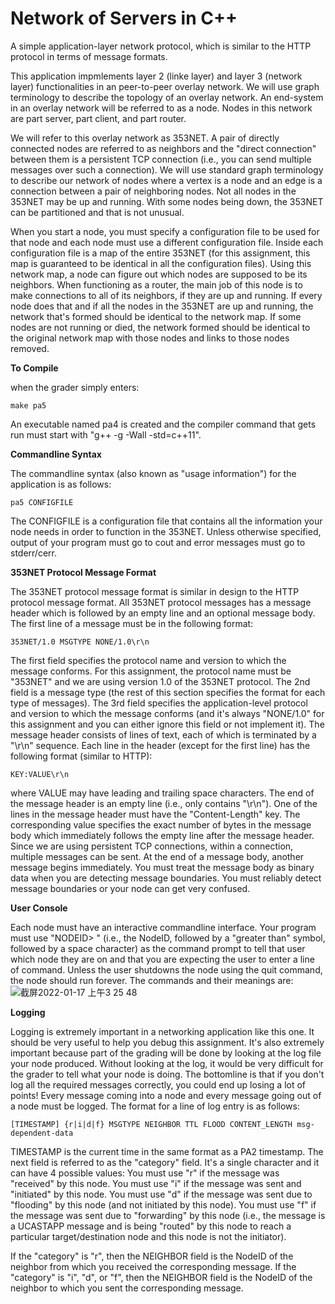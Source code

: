 # Network of Servers in C++
A simple application-layer network protocol, which is similar to the HTTP protocol in terms of message formats.

This application impmlements layer 2 (linke layer) and layer 3 (network layer) functionalities in an peer-to-peer overlay network. We will use graph terminology to describe the topology of an overlay network. An end-system in an overlay network will be referred to as a node. Nodes in this network are part server, part client, and part router. 

We will refer to this overlay network as 353NET. A pair of directly connected nodes are referred to as neighbors and the "direct connection" between them is a persistent TCP connection (i.e., you can send multiple messages over such a connection). We will use standard graph terminology to describe our network of nodes where a vertex is a node and an edge is a connection between a pair of neighboring nodes. Not all nodes in the 353NET may be up and running. With some nodes being down, the 353NET can be partitioned and that is not unusual.

When you start a node, you must specify a configuration file to be used for that node and each node must use a different configuration file. Inside each configuration file is a map of the entire 353NET (for this assignment, this map is guaranteed to be identical in all the configuration files). Using this network map, a node can figure out which nodes are supposed to be its neighbors. When functioning as a router, the main job of this node is to make connections to all of its neighbors, if they are up and running. If every node does that and if all the nodes in the 353NET are up and running, the network that's formed should be identical to the network map. If some nodes are not running or died, the network formed should be identical to the original network map with those nodes and links to those nodes removed.

**To Compile**

when the grader simply enters:

    make pa5 
An executable named pa4 is created and the compiler command that gets run must start with "g++ -g -Wall -std=c++11". 

**Commandline Syntax**

The commandline syntax (also known as "usage information") for the application is as follows:

    pa5 CONFIGFILE
The CONFIGFILE is a configuration file that contains all the information your node needs in order to function in the 353NET.
Unless otherwise specified, output of your program must go to cout and error messages must go to stderr/cerr.

**353NET Protocol Message Format**

The 353NET protocol message format is similar in design to the HTTP protocol message format. All 353NET protocol messages has a message header which is followed by an empty line and an optional message body. The first line of a message must be in the following format:

    353NET/1.0 MSGTYPE NONE/1.0\r\n
The first field specifies the protocol name and version to which the message conforms. For this assignment, the protocol name must be "353NET" and we are using version 1.0 of the 353NET protocol. The 2nd field is a message type (the rest of this section specifies the format for each type of messages). The 3rd field specifies the application-level protocol and version to which the message conforms (and it's always "NONE/1.0" for this assignment and you can either ignore this field or not implement it).
The message header consists of lines of text, each of which is terminated by a "\r\n" sequence. Each line in the header (except for the first line) has the following format (similar to HTTP):

    KEY:VALUE\r\n
where VALUE may have leading and trailing space characters. The end of the message header is an empty line (i.e., only contains "\r\n").
One of the lines in the message header must have the "Content-Length" key. The corresponding value specifies the exact number of bytes in the message body which immediately follows the empty line after the message header. Since we are using persistent TCP connections, within a connection, multiple messages can be sent. At the end of a message body, another message begins immediately. You must treat the message body as binary data when you are detecting message boundaries. You must reliably detect message boundaries or your node can get very confused.

**User Console**

Each node must have an interactive commandline interface. Your program must use "NODEID> " (i.e., the NodeID, followed by a "greater than" symbol, followed by a space character) as the command prompt to tell that user which node they are on and that you are expecting the user to enter a line of command. Unless the user shutdowns the node using the quit command, the node should run forever.
The commands and their meanings are:
![截屏2022-01-17 上午3 25 48](https://user-images.githubusercontent.com/35575612/149761703-b6abfb02-377a-4d54-8f04-1b634718e58a.png)

**Logging**

Logging is extremely important in a networking application like this one. It should be very useful to help you debug this assignment. It's also extremely important because part of the grading will be done by looking at the log file your node produced. Without looking at the log, it would be very difficult for the grader to tell what your node is doing. The bottomline is that if you don't log all the required messages correctly, you could end up losing a lot of points!
Every message coming into a node and every message going out of a node must be logged. The format for a line of log entry is as follows:

    [TIMESTAMP] {r|i|d|f} MSGTYPE NEIGHBOR TTL FLOOD CONTENT_LENGTH msg-dependent-data
TIMESTAMP is the current time in the same format as a PA2 timestamp. The next field is referred to as the "category" field. It's a single character and it can have 4 possible values:
You must use "r" if the message was "received" by this node.
You must use "i" if the message was sent and "initiated" by this node.
You must use "d" if the message was sent due to "flooding" by this node (and not initiated by this node).
You must use "f" if the message was sent due to "forwarding" by this node (i.e., the message is a UCASTAPP message and is being "routed" by this node to reach a particular target/destination node and this node is not the initiator).

If the "category" is "r", then the NEIGHBOR field is the NodeID of the neighbor from which you received the corresponding message.
If the "category" is "i", "d", or "f", then the NEIGHBOR field is the NodeID of the neighbor to which you sent the corresponding message.


